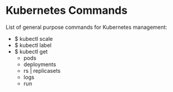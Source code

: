 # Kubernetes Commands

List of general purpose commands for Kubernetes management:

- $ kubectl scale
- $ kubectl label
- $ kubectl get 
  - pods
  - deployments
  - rs | replicasets
  - logs
  - run 

